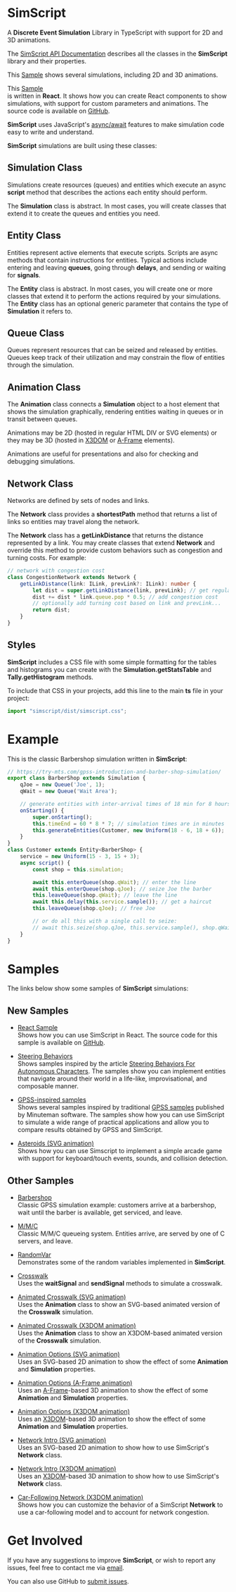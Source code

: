 # SimScript

A **Discrete Event Simulation** Library in TypeScript with
support for 2D and 3D animations.

The [SimScript API Documentation](https://bernardo-castilho.github.io/simscript/docs/)
describes all the classes in the **SimScript** library and their properties.

This [Sample](https://bernardo-castilho.github.io/simscript/dist/index.html)
shows several simulations, including 2D and 3D animations.

This [Sample](https://bernardo-castilho.github.io/simscript/react/)\
is written in **React**. It shows how you can create React components
to show simulations, with support for custom parameters and animations.
The source code is available on
[GitHub](https://github.com/Bernardo-Castilho/simscript-react).

**SimScript** uses JavaScript's
[async/await](https://developer.mozilla.org/en-US/docs/Learn/JavaScript/Asynchronous/Async_await)
features to make simulation code easy to write and understand.

**SimScript** simulations are built using these classes:

## Simulation Class

Simulations create resources (queues) and entities which execute an async
**script** method that describes the actions each entity should perform.

The **Simulation** class is abstract. In most cases, you will create classes 
that extend it to create the queues and entities you need.

## Entity Class

Entities represent active elements that execute scripts. Scripts are async
methods that contain instructions for entities.
Typical actions include entering and leaving **queues**, going through
**delays**, and sending or waiting for **signals**.

The **Entity** class is abstract. In most cases, you will create one
or more classes that extend it to perform the actions required by your 
simulations.
The **Entity** class has an optional generic parameter that contains the
type of **Simulation** it refers to.

## Queue Class

Queues represent resources that can be seized and released by entities.
Queues keep track of their utilization and may constrain the flow of 
entities through the simulation.

## Animation Class

The **Animation** class connects a **Simulation** object to a host
element that shows the simulation graphically, rendering entities 
waiting in queues or in transit between queues.

Animations may be 2D (hosted in regular HTML DIV or SVG elements)
or they may be 3D (hosted in [X3DOM](https://www.x3dom.org/) or
[A-Frame](https://aframe.io) elements).

Animations are useful for presentations and also for checking and
debugging simulations.

## Network Class

Networks are defined by sets of nodes and links.

The **Network** class provides a **shortestPath** method that returns
a list of links so entities may travel along the network.

The **Network** class has a **getLinkDistance** that returns the
distance represented by a link.
You may create classes that extend **Network** and override this 
method to provide custom behaviors such as congestion and turning 
costs.
For example:

```typescript
// network with congestion cost
class CongestionNetwork extends Network {
    getLinkDistance(link: ILink, prevLink?: ILink): number {
        let dist = super.getLinkDistance(link, prevLink); // get regular distance
        dist += dist * link.queue.pop * 0.5; // add congestion cost
        // optionally add turning cost based on link and prevLink...
        return dist;
    }
}
```

## Styles

**SimScript** includes a CSS file with some simple formatting for the
tables and histograms you can create with the **Simulation.getStatsTable**
and **Tally.getHistogram** methods.

To include that CSS in your projects, add this line to the main **ts**
file in your project:

```typescript
import "simscript/dist/simscript.css";
```

# Example

This is the classic Barbershop simulation written in **SimScript**:

```typescript
// https://try-mts.com/gpss-introduction-and-barber-shop-simulation/
export class BarberShop extends Simulation {
    qJoe = new Queue('Joe', 1);
    qWait = new Queue('Wait Area');

    // generate entities with inter-arrival times of 18 min for 8 hours * 7 days
    onStarting() {
        super.onStarting();
        this.timeEnd = 60 * 8 * 7; // simulation times are in minutes
        this.generateEntities(Customer, new Uniform(18 - 6, 18 + 6));
    }
}
class Customer extends Entity<BarberShop> {
    service = new Uniform(15 - 3, 15 + 3);
    async script() {
        const shop = this.simulation;

        await this.enterQueue(shop.qWait); // enter the line
        await this.enterQueue(shop.qJoe); // seize Joe the barber
        this.leaveQueue(shop.qWait); // leave the line
        await this.delay(this.service.sample()); // get a haircut
        this.leaveQueue(shop.qJoe); // free Joe

        // or do all this with a single call to seize:
        // await this.seize(shop.qJoe, this.service.sample(), shop.qWait);
    }
}
```

# Samples

The links below show some samples of **SimScript** simulations:

## New Samples

- [React Sample](https://bernardo-castilho.github.io/simscript/react/)\
    Shows how you can use SimScript in React. 
    The source code for this sample is available on
    [GitHub](https://github.com/Bernardo-Castilho/simscript-react).

- [Steering Behaviors](https://stackblitz.com/edit/typescript-fhrhfm)\
    Shows samples inspired by the article 
    [Steering Behaviors For Autonomous Characters](http://www.red3d.com/cwr/steer/).
    The samples show you can implement entities that navigate around their
    world in a life-like, improvisational, and composable manner.
    
- [GPSS-inspired samples](https://stackblitz.com/edit/typescript-mapmna)\
    Shows several samples inspired by traditional 
    [GPSS samples](http://www.minutemansoftware.com/tutorial/tutorial_manual.htm)
    published by Minuteman software.
    The samples show how you can use SimScript to simulate a wide range of practical applications
    and allow you to compare results obtained by GPSS and SimScript.

- [Asteroids (SVG animation)](https://stackblitz.com/edit/typescript-mcoqyz)\
    Shows how you can use Simscript to implement a simple arcade game with
    support for keyboard/touch events, sounds, and collision detection.

## Other Samples

- [Barbershop](https://stackblitz.com/edit/typescript-efht9t)\
    Classic GPSS simulation example:
    customers arrive at a barbershop, wait until the barber is available, get serviced, and leave.

- [M/M/C](https://stackblitz.com/edit/typescript-xbntrv)\
    Classic M/M/C queueing system. Entities arrive, are served by one of C servers, and leave.

- [RandomVar](https://stackblitz.com/edit/typescript-nwknjs)\
    Demonstrates some of the random variables implemented in **SimScript**.

- [Crosswalk](https://stackblitz.com/edit/typescript-nq3vvd)\
    Uses the **waitSignal** and **sendSignal** methods to simulate a crosswalk.

- [Animated Crosswalk (SVG animation)](https://stackblitz.com/edit/typescript-395kik)\
    Uses the **Animation** class to show an SVG-based animated version of the **Crosswalk** simulation.

- [Animated Crosswalk (X3DOM animation)](https://stackblitz.com/edit/typescript-ehhn4e)\
    Uses the **Animation** class to show an X3DOM-based animated version of the **Crosswalk** simulation.

- [Animation Options (SVG animation)](https://stackblitz.com/edit/typescript-3zcuw1)\
    Uses an SVG-based 2D animation to show the effect of some
    **Animation** and **Simulation** properties.

- [Animation Options (A-Frame animation)](https://stackblitz.com/edit/typescript-pmkehn)\
    Uses an [A-Frame](https://aframe.io)-based 3D animation to show the effect of some
    **Animation** and **Simulation** properties.

- [Animation Options (X3DOM animation)](https://stackblitz.com/edit/typescript-oncuqe)\
    Uses an [X3DOM](https://www.x3dom.org/)-based 3D animation to show the effect of some
    **Animation** and **Simulation** properties.

- [Network Intro (SVG animation)](https://stackblitz.com/edit/typescript-zfm9hz)\
    Uses an SVG-based 2D animation to show how to use SimScript's **Network** class.

- [Network Intro (X3DOM animation)](https://stackblitz.com/edit/typescript-hl7cya)\
    Uses an [X3DOM](https://www.x3dom.org/)-based 3D animation to show how to use SimScript's
    **Network** class.

- [Car-Following Network (X3DOM animation)](https://stackblitz.com/edit/typescript-5hfpwt)\
    Shows how you can customize the behavior of a SimScript **Network** to use a
    car-following model and to account for network congestion.

# Get Involved

If you have any suggestions to improve **SimScript**, or wish to report any issues, 
feel free to contact me via [email](mailto:bernardo-castilho@hotmail.com).

You can also use GitHub to [submit issues](https://github.com/Bernardo-Castilho/SimScript/issues).

